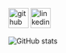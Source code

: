 [<img src='https://cdn.jsdelivr.net/npm/simple-icons@3.0.1/icons/github.svg' alt='github' height='40'>](https://github.com/TatoSousa)  [<img src='https://cdn.jsdelivr.net/npm/simple-icons@3.0.1/icons/linkedin.svg' alt='linkedin' height='40'>](https://www.linkedin.com/in/edersousa/)  

![GitHub stats](https://github-readme-stats.vercel.app/api?username=TatoSousa&show_icons=true)  

